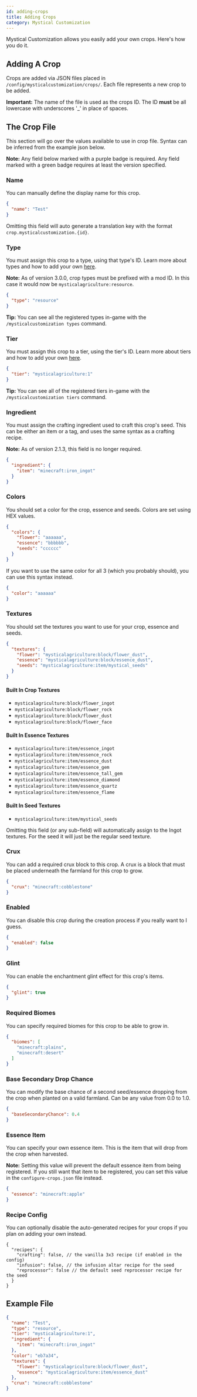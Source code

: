 ```yaml
---
id: adding-crops
title: Adding Crops
category: Mystical Customization
---
```


Mystical Customization allows you easily add your own crops. Here's how you do it.

## Adding A Crop
Crops are added via JSON files placed in `/config/mysticalcustomization/crops/`. Each file represents a new crop to be added.

**Important:** The name of the file is used as the crops ID. The ID **must** be all lowercase with underscores '_' in place of spaces. 

## The Crop File
This section will go over the values available to use in crop file. Syntax can be inferred from the example json below.

**Note:** Any field below marked with a purple badge is required. Any field marked with a green badge requires at least the version specified.

### Name
You can manually define the display name for this crop.
```json
{
  "name": "Test"
}
```
Omitting this field will auto generate a translation key with the format `crop.mysticalcustomization.{id}`.

### Type
<u-badge label="Required"></u-badge>

You must assign this crop to a type, using that type's ID. Learn more about types and how to add your own [here](adding-types.md).

**Note:** As of version 3.0.0, crop types must be prefixed with a mod ID. In this case it would now be `mysticalagriculture:resource`.
```json
{
  "type": "resource"
}
```
**Tip:** You can see all the registered types in-game with the `/mysticalcustomization types` command.

### Tier
<u-badge label="Required"></u-badge>

You must assign this crop to a tier, using the tier's ID. Learn more about tiers and how to add your own [here](adding-tiers.md).
```json
{
  "tier": "mysticalagriculture:1"
}
```
**Tip:** You can see all of the registered tiers in-game with the `/mysticalcustomization tiers` command.

### Ingredient
<u-badge label="Required"></u-badge>

You must assign the crafting ingredient used to craft this crop's seed. This can be either an item or a tag, and uses the same syntax as a crafting recipe.

**Note:** As of version 2.1.3, this field is no longer required.
```json
{
  "ingredient": {
    "item": "minecraft:iron_ingot"
  }
}
```

### Colors
You should set a color for the crop, essence and seeds. Colors are set using HEX values.
```json
{
  "colors": {
    "flower": "aaaaaa",
    "essence": "bbbbbb",
    "seeds": "cccccc"
  }
}
```
If you want to use the same color for all 3 (which you probably should), you can use this syntax instead.
```json
{
  "color": "aaaaaa"
}
```

### Textures
You should set the textures you want to use for your crop, essence and seeds.
```json
{
  "textures": {
    "flower": "mysticalagriculture:block/flower_dust",
    "essence": "mysticalagriculture:block/essence_dust",
    "seeds": "mysticalagriculture:item/mystical_seeds"
  }
}
```
#### Built In Crop Textures
- `mysticalagriculture:block/flower_ingot`
- `mysticalagriculture:block/flower_rock`
- `mysticalagriculture:block/flower_dust`
- `mysticalagriculture:block/flower_face`
#### Built In Essence Textures
- `mysticalagriculture:item/essence_ingot`
- `mysticalagriculture:item/essence_rock`
- `mysticalagriculture:item/essence_dust`
- `mysticalagriculture:item/essence_gem`
- `mysticalagriculture:item/essence_tall_gem`
- `mysticalagriculture:item/essence_diamond`
- `mysticalagriculture:item/essence_quartz`
- `mysticalagriculture:item/essence_flame`
#### Built In Seed Textures
- `mysticalagriculture:item/mystical_seeds`

Omitting this field (or any sub-field) will automatically assign to the Ingot textures. For the seed it will just be the regular seed texture.

### Crux
You can add a required crux block to this crop. A crux is a block that must be placed underneath the farmland for this crop to grow.
```json
{
  "crux": "minecraft:cobblestone"
}
```

### Enabled
You can disable this crop during the creation process if you really want to I guess.
```json
{
  "enabled": false
}
```

### Glint
<u-badge label="2.0.0+" color="green"></u-badge>

You can enable the enchantment glint effect for this crop's items.
```json
{
  "glint": true
}
```

### Required Biomes
<u-badge label="2.1.2+" color="green"></u-badge>

You can specify required biomes for this crop to be able to grow in.
```json
{
  "biomes": [
    "minecraft:plains",
    "minecraft:desert"
  ]
}
```

### Base Secondary Drop Chance
<u-badge label="3.0.1+" color="green"></u-badge>

You can modify the base chance of a second seed/essence dropping from the crop when planted on a valid farmland. Can be any value from 0.0 to 1.0.
```json
{
  "baseSecondaryChance": 0.4
}
```

### Essence Item
<u-badge label="3.1.1+" color="green"></u-badge>

You can specify your own essence item. This is the item that will drop from the crop when harvested. 

**Note:** Setting this value will prevent the default essence item from being registered. If you still want that item to be registered, you can set this value in the `configure-crops.json` file instead.
```json
{
  "essence": "minecraft:apple"
}
```

### Recipe Config
<u-badge label="3.1.2+" color="green"></u-badge>

You can optionally disable the auto-generated recipes for your crops if you plan on adding your own instead.
```json5
{
  "recipes": {
    "crafting": false, // the vanilla 3x3 recipe (if enabled in the config)
    "infusion": false, // the infusion altar recipe for the seed
    "reprocessor": false // the default seed reprocessor recipe for the seed
  }
}
```

## Example File
```json
{
  "name": "Test",
  "type": "resource",
  "tier": "mysticalagriculture:1",
  "ingredient": {
    "item": "minecraft:iron_ingot"
  },
  "color": "eb7a34",
  "textures": {
    "flower": "mysticalagriculture:block/flower_dust",
    "essence": "mysticalagriculture:item/essence_dust"
  },
  "crux": "minecraft:cobblestone"
}
```
